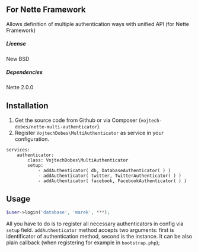 ## For Nette Framework

Allows definition of multiple authentication ways with unified API (for Nette Framework)

##### License

New BSD

##### Dependencies

Nette 2.0.0

## Installation

1. Get the source code from Github or via Composer (`vojtech-dobes/nette-multi-authenticator`).
2. Register `VojtechDobes\MultiAuthenticator` as service in your configuration.


```neon
services:
	authenticator:
		class: VojtechDobes\MultiAuthenticator
		setup:
			- addAuthenticator( db, DatabaseAuthenticator( ) )
			- addAuthenticator( twitter, TwitterAuthenticator( ) )
			- addAuthenticator( facebook, FacebookAuthenticator( ) )
```

## Usage

```php
$user->login('database', 'marek', ***);
```

All you have to do is to register all necessary authenticators in config via `setup` field. `addAuthenticator` method accepts two arguments: first is identificator of authentication method, second is the instance. It can be also plain callback (when registering for example in `bootstrap.php`);
